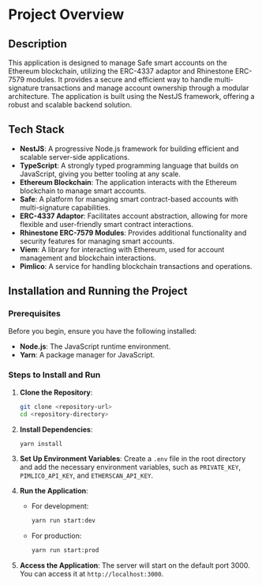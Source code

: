 # Project Overview

## Description

This application is designed to manage Safe smart accounts on the Ethereum blockchain, utilizing the ERC-4337 adaptor and Rhinestone ERC-7579 modules. It provides a secure and efficient way to handle multi-signature transactions and manage account ownership through a modular architecture. The application is built using the NestJS framework, offering a robust and scalable backend solution.

## Tech Stack

- **NestJS**: A progressive Node.js framework for building efficient and scalable server-side applications.
- **TypeScript**: A strongly typed programming language that builds on JavaScript, giving you better tooling at any scale.
- **Ethereum Blockchain**: The application interacts with the Ethereum blockchain to manage smart accounts.
- **Safe**: A platform for managing smart contract-based accounts with multi-signature capabilities.
- **ERC-4337 Adaptor**: Facilitates account abstraction, allowing for more flexible and user-friendly smart contract interactions.
- **Rhinestone ERC-7579 Modules**: Provides additional functionality and security features for managing smart accounts.
- **Viem**: A library for interacting with Ethereum, used for account management and blockchain interactions.
- **Pimlico**: A service for handling blockchain transactions and operations.

## Installation and Running the Project

### Prerequisites

Before you begin, ensure you have the following installed:

- **Node.js**: The JavaScript runtime environment.
- **Yarn**: A package manager for JavaScript.

### Steps to Install and Run

1. **Clone the Repository**:
   ```bash
   git clone <repository-url>
   cd <repository-directory>
   ```

2. **Install Dependencies**:
   ```bash
   yarn install
   ```

3. **Set Up Environment Variables**:
   Create a `.env` file in the root directory and add the necessary environment variables, such as `PRIVATE_KEY`, `PIMLICO_API_KEY`, and `ETHERSCAN_API_KEY`.

4. **Run the Application**:
   - For development:
     ```bash
     yarn run start:dev
     ```
   - For production:
     ```bash
     yarn run start:prod
     ```

5. **Access the Application**:
   The server will start on the default port 3000. You can access it at `http://localhost:3000`.
